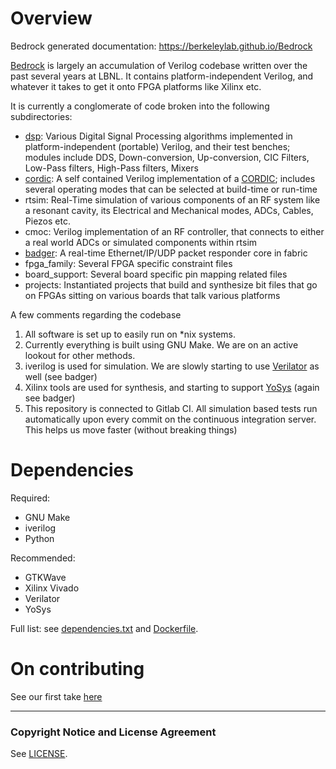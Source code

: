 Overview
========

Bedrock generated documentation: https://berkeleylab.github.io/Bedrock

[Bedrock](https://gitlab.lbl.gov/hdl-libraries/bedrock) is largely an accumulation
of Verilog codebase written over the past several years at LBNL. It contains
platform-independent Verilog, and whatever it takes to get it onto FPGA platforms like Xilinx etc.

It is currently a conglomerate of code broken into the following subdirectories:

* [dsp](dsp): Various Digital Signal Processing algorithms
implemented in platform-independent (portable) Verilog, and their test benches;
modules include DDS, Down-conversion, Up-conversion, CIC Filters,
Low-Pass filters, High-Pass filters, Mixers
* [cordic](cordic): A self contained Verilog implementation of a
[CORDIC](https://en.wikipedia.org/wiki/CORDIC);
includes several operating modes that can be selected at build-time or run-time
* rtsim: Real-Time simulation of various components of an RF system like a
resonant cavity, its Electrical and Mechanical modes, ADCs, Cables, Piezos etc.
* cmoc: Verilog implementation of an RF controller, that connects to either a
real world ADCs or simulated components within rtsim
* [badger](badger): A real-time Ethernet/IP/UDP packet responder core in fabric
* fpga_family: Several FPGA specific constraint files
* board_support: Several board specific pin mapping related files
* projects: Instantiated projects that build and synthesize bit files that go on
FPGAs sitting on various boards that talk various platforms


A few comments regarding the codebase

1. All software is set up to easily run on *nix systems.
2. Currently everything is built using GNU Make. We are on an active lookout for
other methods.
3. iverilog is used for simulation. We are slowly starting to use [Verilator](https://www.veripool.org/wiki/verilator) as well
(see badger)
4. Xilinx tools are used for synthesis, and starting to support [YoSys](http://www.clifford.at/yosys/) (again see badger)
5. This repository is connected to Gitlab CI. All simulation based tests run
automatically upon every commit on the continuous integration server. This helps
us move faster (without breaking things)


Dependencies
============

Required:

*  GNU Make
*  iverilog
*  Python

Recommended:

*  GTKWave
*  Xilinx Vivado
*  Verilator
*  YoSys

Full list: see [dependencies.txt](dependencies.txt) and [Dockerfile](Dockerfile).

On contributing
===============
See our first take [here](guidelines/CONTRIBUTING.md)

************************************************************************************


### Copyright Notice and License Agreement

See [LICENSE](LICENSE.md).
